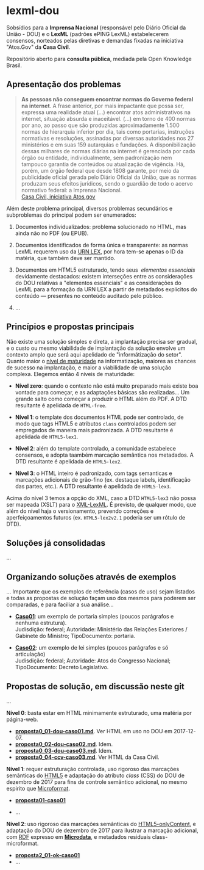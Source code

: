 # lexml-dou
Sobsídios para a **Imprensa Nacional** (responsável pelo Diário Oficial da União - DOU) e o **LexML** (padrões ePING LexML) estabelecerem consensos, norteados pelas diretivas e demandas fixadas na iniciativa "Atos.Gov" da **Casa Civil**.

Repositório aberto para **consulta pública**, mediada pela Open Knowledge Brasil.

## Apresentação dos problemas

> **As pessoas não conseguem encontrar normas do Governo federal na internet**. A
frase anterior, por mais impactante que possa ser, expressa uma realidade atual (...) encontrar atos administrativos na internet, situação absurda e inaceitável.  (...) em torno de 400 normas por ano, ao passo que são produzidas aproximadamente 1.500 normas de hierarquia inferior por dia, tais como portarias, instruções normativas e resoluções, assinadas por diversas autoridades nos 27 ministérios e em suas 159 autarquias e fundações. A disponibilização dessas milhares de normas diárias na internet é gerenciada por cada órgão ou entidade, individualmente, sem padronização nem tampouco garantia de conteúdos ou atualização de vigência. Há, porém, um órgão federal que desde 1808 garante, por meio da publicidade oficial gerada pelo Diário Oficial da União, que as normas produzam seus efeitos jurídicos, sendo o guardião de todo o acervo normativo federal: a Imprensa Nacional.<br/>[Casa Civil, iniciativa Atos.gov](subsidios/PaperAtosGov.pdf)

Além deste problema principal, diversos problemas secundários e subproblemas do principal podem ser enumerados:

1. Documentos individualizados: problema solucionado no HTML, mas ainda não no PDF (ou EPUB).

2. Documentos identificados de forma única e transparente: as normas LexML requerem uso da [URN LEX](https://pt.wikipedia.org/wiki/Lex_(URN)), por hora tem-se apenas o ID da matéria, que também deve ser mantido.

3. Documentos em HTML5 estruturado, tendo seus  *elementos essenciais* devidamente destacados: existem interseções entre as considerações do DOU relativas a "elementos essenciais" e as considerações do LexML para a formação da URN LEX a partir de metadados explícitos do conteúdo &mdash; presentes no conteúdo auditado pelo público.

4. ...

## Princípios e propostas principais

Não existe uma solução simples e direta, a implantação precisa ser gradual, e o custo ou mesmo viabilidade de implantação da solução envolve um contexto amplo que será aqui apelidado de "informátização do setor".  Quanto maior o [nível  de maturidade](https://en.wikipedia.org/wiki/Capability_Maturity_Model) na informatização, maiores as chances de sucesso na implantação, e maior a viabilidade de uma solução complexa. Elegemos então 4 níveis de maturidade:

* **Nível zero**: quando o contexto não está muito preparado mais existe boa vontade para começar, e as adaptações básicas são realizadas... Um grande salto como começar a produzir o HTML além do PDF. A DTD resultante é apelidada de `HTML-free`.

* **Nível 1**: o template dos documentos HTML pode ser controlado, de modo que tags HTML5 e atributos `class`  controlados podem ser empregados de maneira mais padronizada.  A DTD resultante é apelidada de `HTML5-lex1`.

* **Nível 2**: além do template controlado, a comunidade estabelece consensos, e adopta taambém marcação semântica nos metadados.  A DTD resultante é apelidada de `HTML5-lex2`.

* **Nível 3**: o HTML inteiro é padronizado, com tags semanticas e marcações adicionais de grão-fino (ex. destaque labels, identificação das partes, etc.).  A DTD resultante é apelidada de `HTML5-lex3`.

Acima do nível 3 temos a opção do XML, caso a DTD `HTML5-lex3` não possa ser mapeada (XSLT) para o [XML-LexML](http://projeto.lexml.gov.br/documentacao/Parte-3-XML-Schema.pdf). É previsto, de qualquer modo, que além do nível haja o versionamento, prevendo correções e aperfeiçoamentos futuros (ex. `HTML5-lex2v2.1` poderia ser um rótulo de DTD).

## Soluções já consolidadas
...

## Organizando soluções através de exemplos

... Importante que os exemplos de referência (casos de uso) sejam listados e todas as propostas de solução façam uso dos mesmos para poderem ser comparadas, e para faciliar a sua análise...

* [**Caso01**](casos/caso01.md): um exemplo de portaria simples (poucos parágrafos e nenhuma estrutura).  <br/>Judisdição: federal; Autoridade: Ministério das Relações Exteriores / Gabinete do Ministro; TipoDocumento: portaria.  

* [**Caso02**](casos/caso02.md): um exemplo de lei simples (poucos parágrafos e só articulação)<br/> Judisdição: federal; Autoridade: Atos do Congresso Nacional; TipoDocumento: Decreto Legislativo.

## Propostas de solução, em discussão neste git
...

**Nível 0**: basta estar em HTML minimamente estruturado, uma matéria por página-web.

* [**proposta0_01-dou-caso01.md**](propostas/nivel0/proposta0_01-dou-caso01.md). Ver HTML em uso no DOU em 2017-12-07.
* [**proposta0_02-dou-caso02.md**](propostas/nivel0/proposta0_02-dou-caso02.md). Idem.
* [**proposta0_03-dou-caso03.md**](propostas/nivel0/proposta0_03-dou-caso03.md). Idem.
* [**proposta0_04-ccv-caso03.md**](propostas/nivel0/proposta0_04-ccv-caso03.md). Ver HTML da Casa Civil.


**Nível 1**: requer estruturação controlada, uso rigoroso das marcações semânticas do [HTML5](https://github.com/okfn-brasil/HTML5-onlyContent) e adaptação do atributo *class* (CSS) do DOU de dezembro de 2017 para fins de controle semântico adicional, no mesmo espirito que [Microformat](https://en.wikipedia.org/wiki/Microformat).

* [**proposta01-caso01**](propostas/nivel1/proposta1_01-caso01.md)

* ...

**Nível 2**: uso rigoroso das marcações semânticas do [HTML5-onlyContent](https://github.com/okfn-brasil/HTML5-onlyContent), e adaptação do DOU de dezembro de 2017 para ilustrar a marcação adicional, com [RDF](https://en.wikipedia.org/wiki/Resource_Description_Framework) expresso em  **[Microdata](https://en.wikipedia.org/wiki/Microdata_(HTML))**, e metadados residuais class-microformat.

* [**proposta2_01-ok-caso01**](propostas/nivel2/proposta2_01-ok-caso01.md)
* ...
